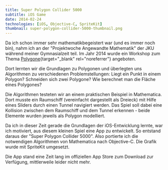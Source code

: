 ```yaml
---
title: Super Polygon Collider 5000
subtitle: iOS Game
date: 2014-02-24
technologies: [iOS, Objective-C, SpriteKit]
thumbnail: super-polygon-collider-5000-thumbnail.png
---
```


Da ich schon immer sehr mathematikbegeistert war (und es immer noch bin), nahm ich an der "Projektwoche Angewandte Mathematik" der JKU während meiner Gymnasialzeit teil.
Im Jahr 2014 wurde ein Workshop zum Thema [Polygone](http://www.projektwoche.jku.at/2014/projekt2014_proj06.shtml){target="_blank" rel="noreferrer"} angeboten.

Dort lernten wir die Grundlagen zu Polygonen und überlegten uns Algorithmen zu verschiedenen Problemstellungen: Liegt ein Punkt in einem Polygon? Schneiden sich zwei Polygone? Wie berechnet man die Fläche eines Polygones?

Die Algorithmen testeten wir an einem praktischen Beispiel in Mathematica. Dort musste ein Raumschiff (vereinfacht dargestellt als Dreieck) mit Hilfe eines Sliders durch einen Tunnel navigiert werden.
Das Spiel soll dabei eine Kollision zwischen dem Raumschiff und dem Tunnel erkennen - beide Elemente wurden jeweils als Polygon modelliert.

Da ich in dieser Zeit gerade die Grundlagen der iOS-Entwicklung lernte, war ich motiviert, aus diesem kleinen Spiel eine App zu entwickelt.
So entstand daraus der "Super Polygon Collider 5000".
Also portierte ich die notwendigen Algorithmen von Mathematica nach Objective-C. Die Grafik wurde mit SpriteKit umgesetzt.

Die App stand eine Zeit lang im offiziellen App Store zum Download zur Verfügung, mittlerweile leider nicht mehr.
